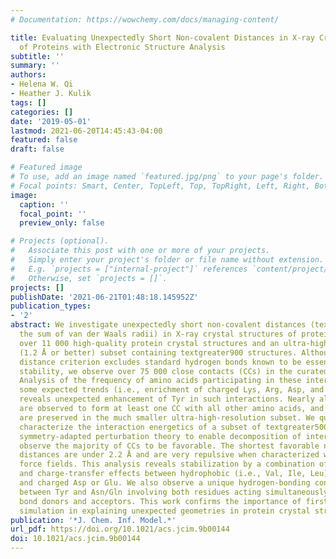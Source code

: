 ```yaml
---
# Documentation: https://wowchemy.com/docs/managing-content/

title: Evaluating Unexpectedly Short Non-covalent Distances in X-ray Crystal Structures
  of Proteins with Electronic Structure Analysis
subtitle: ''
summary: ''
authors:
- Helena W. Qi
- Heather J. Kulik
tags: []
categories: []
date: '2019-05-01'
lastmod: 2021-06-20T14:45:43-04:00
featured: false
draft: false

# Featured image
# To use, add an image named `featured.jpg/png` to your page's folder.
# Focal points: Smart, Center, TopLeft, Top, TopRight, Left, Right, BottomLeft, Bottom, BottomRight.
image:
  caption: ''
  focal_point: ''
  preview_only: false

# Projects (optional).
#   Associate this post with one or more of your projects.
#   Simply enter your project's folder or file name without extension.
#   E.g. `projects = ["internal-project"]` references `content/project/deep-learning/index.md`.
#   Otherwise, set `projects = []`.
projects: []
publishDate: '2021-06-21T01:48:18.145952Z'
publication_types:
- '2'
abstract: We investigate unexpectedly short non-covalent distances (textless85% of
  the sum of van der Waals radii) in X-ray crystal structures of proteins. We curate
  over 11 000 high-quality protein crystal structures and an ultra-high-resolution
  (1.2 Å or better) subset containing textgreater900 structures. Although our non-covalent
  distance criterion excludes standard hydrogen bonds known to be essential in protein
  stability, we observe over 75 000 close contacts (CCs) in the curated protein structures.
  Analysis of the frequency of amino acids participating in these interactions demonstrates
  some expected trends (i.e., enrichment of charged Lys, Arg, Asp, and Glu) but also
  reveals unexpected enhancement of Tyr in such interactions. Nearly all amino acids
  are observed to form at least one CC with all other amino acids, and most interactions
  are preserved in the much smaller ultra-high-resolution subset. We quantum-mechanically
  characterize the interaction energetics of a subset of textgreater5000 CCs with
  symmetry-adapted perturbation theory to enable decomposition of interactions. We
  observe the majority of CCs to be favorable. The shortest favorable non-covalent
  distances are under 2.2 Å and are very repulsive when characterized with classical
  force fields. This analysis reveals stabilization by a combination of electrostatic
  and charge-transfer effects between hydrophobic (i.e., Val, Ile, Leu) amino acids
  and charged Asp or Glu. We also observe a unique hydrogen-bonding configuration
  between Tyr and Asn/Gln involving both residues acting simultaneously as hydrogen
  bond donors and acceptors. This work confirms the importance of first-principles
  simulation in explaining unexpected geometries in protein crystal structures.
publication: '*J. Chem. Inf. Model.*'
url_pdf: https://doi.org/10.1021/acs.jcim.9b00144
doi: 10.1021/acs.jcim.9b00144
---
```

